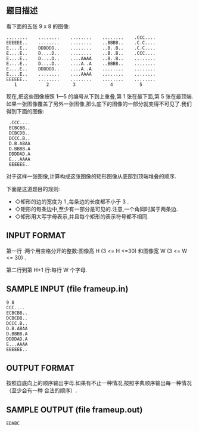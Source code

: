 ## 题目描述
看下面的五张 9 x 8 的图像:

```
........    ........    ........    ........    .CCC....
EEEEEE..    ........    ........    ..BBBB..    .C.C....
E....E..    DDDDDD..    ........    ..B..B..    .C.C....
E....E..    D....D..    ........    ..B..B..    .CCC....
E....E..    D....D..    ....AAAA    ..B..B..    ........
E....E..    D....D..    ....A..A    ..BBBB..    ........
E....E..    DDDDDD..    ....A..A    ........    ........
E....E..    ........    ....AAAA    ........    ........
EEEEEE..    ........    ........    ........    ........
   1           2         3             4          5
```

现在,把这些图像按照 1—5 的编号从下到上重叠,第 1 张在最下面,第 5 张在最顶端.如果一张图像覆盖了另外一张图像,那么底下的图像的一部分就变得不可见了.我们得到下面的图像: 

```
 .CCC....
 ECBCBB..
 DCBCDB..
 DCCC.B..
 D.B.ABAA
 D.BBBB.A
 DDDDAD.A
 E...AAAA
 EEEEEE..
```

对于这样一张图像,计算构成这张图像的矩形图像从底部到顶端堆叠的顺序.

下面是这道题目的规则:

 - ◇矩形的边的宽度为 1 ,每条边的长度都不小于 3 .
 - ◇矩形的每条边中,至少有一部分是可见的.注意,一个角同时属于两条边.
 - ◇矩形用大写字母表示,并且每个矩形的表示符号都不相同.

## INPUT FORMAT

第一行 :两个用空格分开的整数:图像高 H (3 <= H <=30) 和图像宽 W (3 <= W <= 30) .

第二行到第 H+1 行:每行 W 个字母.

## SAMPLE INPUT (file frameup.in)
```
9 8
CCC....
ECBCBB..
DCBCDB..
DCCC.B..
D.B.ABAA
D.BBBB.A
DDDDAD.A
E...AAAA
EEEEEE..
```

## OUTPUT FORMAT

按照自底向上的顺序输出字母.如果有不止一种情况,按照字典顺序输出每一种情况（至少会有一种
合法的顺序）.

## SAMPLE OUTPUT (file frameup.out)
```
EDABC 
```
